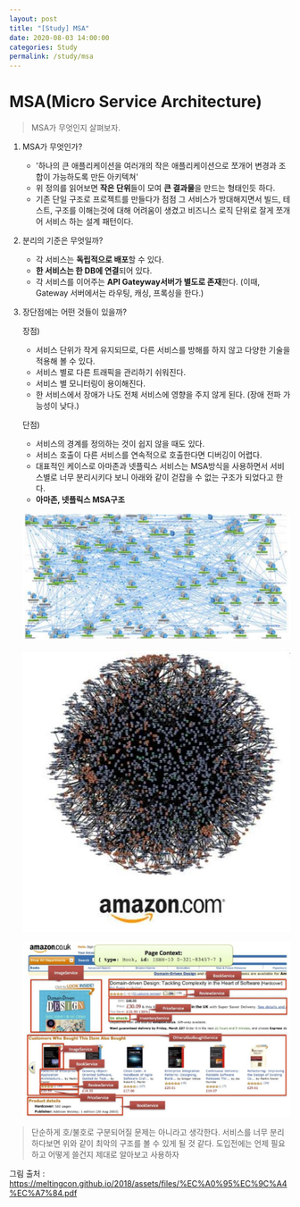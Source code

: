 ```yaml
---
layout: post
title: "[Study] MSA"
date: 2020-08-03 14:00:00
categories: Study
permalink: /study/msa
---
```


# MSA(Micro Service Architecture)

> MSA가 무엇인지 살펴보자.

1. MSA가 무엇인가?

   - '하나의 큰 애플리케이션을 여러개의 작은 애플리케이션으로 쪼개어 변경과 조합이 가능하도록 만든 아키텍쳐'
   - 위 정의를  읽어보면 **작은 단위**들이 모여 **큰 결과물**을 만드는 형태인듯 하다. 
   - 기존 단일 구조로 프로젝트를 만들다가 점점 그 서비스가 방대해지면서 빌드, 테스트, 구조를 이해는것에 대해 어려움이 생겼고 비즈니스 로직 단위로 잘게 쪼개어 서비스 하는 설계 패턴이다.

2. 분리의 기준은 무엇일까?

   - 각 서비스는 **독립적으로 배포**할 수 있다.
   - **한 서비스는 한 DB에 연결**되어 있다.
   - 각 서비스를 이어주는 **API Gateyway서버가 별도로 존재**한다. (이때, Gateway 서버에서는 라우팅, 캐싱, 프록싱을 한다.)

3. 장단점에는 어떤 것들이 있을까?

   장점)

   - 서비스 단위가 작게 유지되므로, 다른 서비스를 방해를 하지 않고 다양한 기술을 적용해 볼 수 있다.
   - 서비스 별로 다른 트래픽을 관리하기 쉬워진다.
   - 서비스 별 모니터링이 용이해진다.
   - 한 서비스에서 장애가 나도 전체 서비스에 영향을 주지 않게 된다. (장애 전파 가능성이 낮다.)

   단점)

   - 서비스의 경계를 정의하는 것이 쉽지 않을 때도 있다.
   - 서비스 호출이 다른 서비스를 연속적으로 호출한다면 디버깅이 어렵다.
   - 대표적인 케이스로 아마존과 넷플릭스 서비스는 MSA방식을 사용하면서 서비스별로 너무 분리시키다 보니 아래와 같이 걷잡을 수 없는 구조가 되었다고 한다.
   - **아마존, 넷플릭스 MSA구조**

   ![msa_netflix](..\img\msa_netflix.JPG)

   ![msa_amazon1](..\img\msa_amazon.JPG)

   ![msa_amazon2](..\img\msa_amazon2.JPG)

> 단순하게 호/불호로 구분되어질 문제는 아니라고 생각한다. 서비스를 너무 분리하다보면 위와 같이 최악의 구조를 볼 수 있게 될 것 같다. 도입전에는 언제 필요하고 어떻게 쓸건지 제대로 알아보고 사용하자

그림 출처 : https://meltingcon.github.io/2018/assets/files/%EC%A0%95%EC%9C%A4%EC%A7%84.pdf